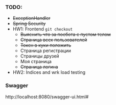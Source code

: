 
### TODO:
- ~~ExceptionHandler~~ 
- ~~Spring Security~~
- HW1: Frontend ``git checkout``
   - ~~Выяснить что за поебота с пустом телом~~
   - ~~Страница всех пользователей~~
   - ~~Токен в куки положить~~
   - Страница регистрации
   - Страницы друзей
   - Моя страница
   - ~~Страница логина~~
- HW2: Indices and wrk load testing

### Swagger
http://localhost:8080/swagger-ui.html#